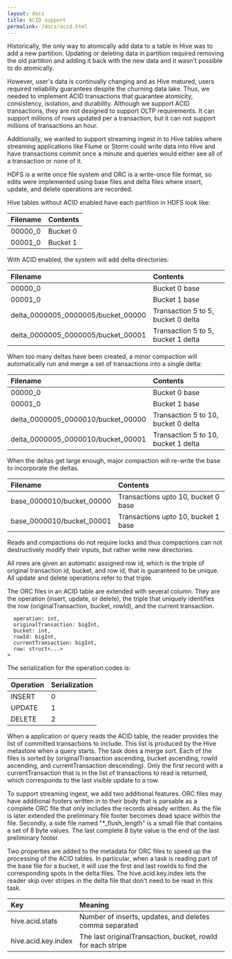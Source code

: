 ```yaml
---
layout: docs
title: ACID support
permalink: /docs/acid.html
---
```


Historically, the only way to atomically add data to a table in Hive
was to add a new partition. Updating or deleting data in partition
required removing the old partition and adding it back with the new
data and it wasn't possible to do atomically.

However, user's data is continually changing and as Hive matured,
users required reliability guarantees despite the churning data
lake. Thus, we needed to implement ACID transactions that guarantee
atomicity, consistency, isolation, and durability. Although we support
ACID transactions, they are not designed to support OLTP requirements.
It can support millions of rows updated per a transaction, but it can
not support millions of transactions an hour.

Additionally, we wanted to support streaming ingest in to Hive tables where
streaming applications like Flume or Storm could write data into Hive and
have transactions commit once a minute and queries would either see all of
a transaction or none of it.

HDFS is a write once file system and ORC is a write-once file format, so edits
were implemented using base files and delta files where insert, update, and
delete operations are recorded.

Hive tables without ACID enabled have each partition in HDFS look like:

Filename | Contents
:------- | :--------
00000_0  | Bucket 0
00001_0  | Bucket 1

With ACID enabled, the system will add delta directories:

Filename | Contents
:------- | :--------
00000_0  | Bucket 0 base
00001_0  | Bucket 1 base
delta_0000005_0000005/bucket_00000 | Transaction 5 to 5, bucket 0 delta
delta_0000005_0000005/bucket_00001 | Transaction 5 to 5, bucket 1 delta

When too many deltas have been created, a minor compaction will automatically
run and merge a set of transactions into a single delta:

Filename | Contents
:------- | :--------
00000_0  | Bucket 0 base
00001_0  | Bucket 1 base
delta_0000005_0000010/bucket_00000 | Transaction 5 to 10, bucket 0 delta
delta_0000005_0000010/bucket_00001 | Transaction 5 to 10, bucket 1 delta

When the deltas get large enough, major compaction will re-write the base
to incorporate the deltas.

Filename | Contents
:------- | :--------
base_0000010/bucket_00000 | Transactions upto 10, bucket 0 base
base_0000010/bucket_00001 | Transactions upto 10, bucket 1 base

Reads and compactions do not require locks and thus compactions can
not destructively modify their inputs, but rather write new
directories.

All rows are given an automatic assigned row id, which is the triple of
original transaction id, bucket, and row id, that is guaranteed to be unique.
All update and delete operations refer to that triple.

The ORC files in an ACID table are extended with several column. They
are the operation (insert, update, or delete), the triple that
uniquely identifies the row (originalTransaction, bucket, rowId), and
the current transaction.

```struct<
  operation: int,
  originalTransaction: bigInt,
  bucket: int,
  rowId: bigInt,
  currentTransaction: bigInt,
  row: struct<...>
>
```

The serialization for the operation codes is:

Operation | Serialization
:-------- | :------------
INSERT    | 0
UPDATE    | 1
DELETE    | 2

When a application or query reads the ACID table, the reader provides
the list of committed transactions to include. This list is produced
by the Hive metastore when a query starts. The task does a merge
sort. Each of the files is sorted by (originalTransaction ascending,
bucket ascending, rowId ascending, and currentTransaction
descending). Only the first record with a currentTransaction that is
in the list of transactions to read is returned, which corresponds to
the last visible update to a row.

To support streaming ingest, we add two additional features. ORC files
may have additional footers written in to their body that is parsable
as a complete ORC file that only includes the records already
written. As the file is later extended the preliminary file footer
becomes dead space within the file. Secondly, a side file named
"*_flush_length" is a small file that contains a set of 8 byte
values. The last complete 8 byte value is the end of the last
preliminary footer.

Two properties are added to the metadata for ORC files to speed up the
processing of the ACID tables. In particular, when a task is reading
part of the base file for a bucket, it will use the first and last
rowIds to find the corresponding spots in the delta files. The
hive.acid.key.index lets the reader skip over stripes in the delta
file that don't need to be read in this task.

Key                 | Meaning
:------------------ | :-----------
hive.acid.stats     | Number of inserts, updates, and deletes comma separated
hive.acid.key.index | The last originalTransaction, bucket, rowId for each stripe

